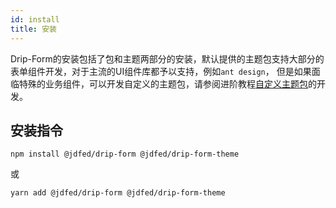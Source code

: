 ```yaml
---
id: install
title: 安装
---
```


Drip-Form的安装包括了包和主题两部分的安装，默认提供的主题包支持大部分的表单组件开发，对于主流的UI组件库都予以支持，例如`ant design`，
但是如果面临特殊的业务组件，可以开发自定义的主题包，请参阅进阶教程[自定义主题包](../expert/customTheme)的开发。

## 安装指令

```shell
npm install @jdfed/drip-form @jdfed/drip-form-theme
```
或
```shell
yarn add @jdfed/drip-form @jdfed/drip-form-theme
```



